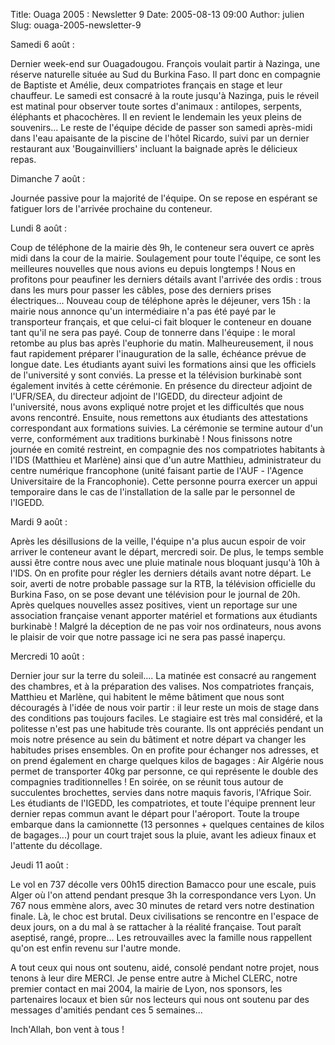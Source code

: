 Title: Ouaga 2005 : Newsletter 9
Date: 2005-08-13 09:00
Author: julien
Slug: ouaga-2005-newsletter-9

Samedi 6 août :

</p>
Dernier week-end sur Ouagadougou. François voulait partir à Nazinga, une
réserve naturelle située au Sud du Burkina Faso. Il part donc en
compagnie de Baptiste et Amélie, deux compatriotes français en stage et
leur chauffeur. Le samedi est consacré à la route jusqu'à Nazinga, puis
le réveil est matinal pour observer toute sortes d'animaux : antilopes,
serpents, éléphants et phacochères. Il en revient le lendemain les yeux
pleins de souvenirs... Le reste de l'équipe décide de passer son samedi
après-midi dans l'eau apaisante de la piscine de l'hôtel Ricardo, suivi
par un dernier restaurant aux 'Bougainvilliers' incluant la baignade
après le délicieux repas.

</p>
Dimanche 7 août :

</p>
Journée passive pour la majorité de l'équipe. On se repose en espérant
se fatiguer lors de l'arrivée prochaine du conteneur.

</p>
Lundi 8 août :

</p>
Coup de téléphone de la mairie dès 9h, le conteneur sera ouvert ce après
midi dans la cour de la mairie. Soulagement pour toute l'équipe, ce sont
les meilleures nouvelles que nous avions eu depuis longtemps ! Nous en
profitons pour peaufiner les derniers détails avant l'arrivée des ordis
: trous dans les murs pour passer les câbles, pose des derniers prises
électriques... Nouveau coup de téléphone après le déjeuner, vers 15h :
la mairie nous annonce qu'un intermédiaire n'a pas été payé par le
transporteur français, et que celui-ci fait bloquer le conteneur en
douane tant qu'il ne sera pas payé. Coup de tonnerre dans l'équipe : le
moral retombe au plus bas après l'euphorie du matin. Malheureusement, il
nous faut rapidement préparer l'inauguration de la salle, échéance
prévue de longue date. Les étudiants ayant suivi les formations ainsi
que les officiels de l'université y sont conviés. La presse et la
télévision burkinabè sont également invités à cette cérémonie. En
présence du directeur adjoint de l'UFR/SEA, du directeur adjoint de
l'IGEDD, du directeur adjoint de l'université, nous avons expliqué notre
projet et les difficultés que nous avons rencontré. Ensuite, nous
remettons aux étudiants des attestations correspondant aux formations
suivies. La cérémonie se termine autour d'un verre, conformément aux
traditions burkinabè ! Nous finissons notre journée en comité restreint,
en compagnie des nos compatriotes habitants à l'IDS (Matthieu et
Marlène) ainsi que d'un autre Matthieu, administrateur du centre
numérique francophone (unité faisant partie de l'AUF - l'Agence
Universitaire de la Francophonie). Cette personne pourra exercer un
appui temporaire dans le cas de l'installation de la salle par le
personnel de l'IGEDD.

</p>
Mardi 9 août :

</p>
Après les désillusions de la veille, l'équipe n'a plus aucun espoir de
voir arriver le conteneur avant le départ, mercredi soir. De plus, le
temps semble aussi être contre nous avec une pluie matinale nous
bloquant jusqu'à 10h à l'IDS. On en profite pour régler les derniers
détails avant notre départ. Le soir, averti de notre probable passage
sur la RTB, la télévision officielle du Burkina Faso, on se pose devant
une télévision pour le journal de 20h. Après quelques nouvelles assez
positives, vient un reportage sur une association française venant
apporter matériel et formations aux étudiants burkinabè ! Malgré la
déception de ne pas voir nos ordinateurs, nous avons le plaisir de voir
que notre passage ici ne sera pas passé inaperçu.

</p>
Mercredi 10 août :

</p>
Dernier jour sur la terre du soleil.... La matinée est consacré au
rangement des chambres, et à la préparation des valises. Nos
compatriotes français, Matthieu et Marlène, qui habitent le même
bâtiment que nous sont découragés à l'idée de nous voir partir : il leur
reste un mois de stage dans des conditions pas toujours faciles. Le
stagiaire est très mal considéré, et la politesse n'est pas une habitude
très courante. Ils ont appréciés pendant un mois notre présence au sein
du bâtiment et notre départ va changer les habitudes prises ensembles.
On en profite pour échanger nos adresses, et on prend également en
charge quelques kilos de bagages : Air Algérie nous permet de
transporter 40kg par personne, ce qui représente le double des
compagnies traditionnelles ! En soirée, on se réunit tous autour de
succulentes brochettes, servies dans notre maquis favoris, l'Afrique
Soir. Les étudiants de l'IGEDD, les compatriotes, et toute l'équipe
prennent leur dernier repas commun avant le départ pour l'aéroport.
Toute la troupe embarque dans la camionnette (13 personnes + quelques
centaines de kilos de bagages...) pour un court trajet sous la pluie,
avant les adieux finaux et l'attente du décollage.

</p>
Jeudi 11 août :

</p>
Le vol en 737 décolle vers 00h15 direction Bamacco pour une escale, puis
Alger où l'on attend pendant presque 3h la correspondance vers Lyon. Un
767 nous emmène alors, avec 30 minutes de retard vers notre destination
finale. Là, le choc est brutal. Deux civilisations se rencontre en
l'espace de deux jours, on a du mal à se rattacher à la réalité
française. Tout paraît aseptisé, rangé, propre... Les retrouvailles avec
la famille nous rappellent qu'on est enfin revenu sur l'autre monde.

</p>
A tout ceux qui nous ont soutenu, aidé, consolé pendant notre projet,
nous tenons à leur dire MERCI. Je pense entre autre à Michel CLERC,
notre premier contact en mai 2004, la mairie de Lyon, nos sponsors, les
partenaires locaux et bien sûr nos lecteurs qui nous ont soutenu par des
messages d'amitiés pendant ces 5 semaines...

</p>
Inch'Allah, bon vent à tous !

</p>

